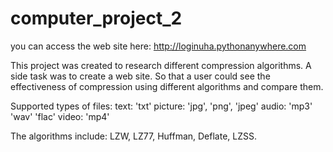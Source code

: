 # computer_project_2
you can access the web site here: http://loginuha.pythonanywhere.com

This project was created to research different compression algorithms.
A side task was to create a web site. So that a user could see the effectiveness of compression using different algorithms and compare them.

Supported types of files:
  text: 'txt'
  picture: 'jpg', 'png', 'jpeg'
  audio: 'mp3' 'wav' 'flac'
  video: 'mp4'
  
The algorithms include: LZW, LZ77, Huffman, Deflate, LZSS.
